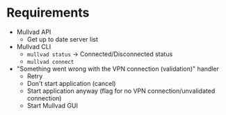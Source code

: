 # Requirements
* Mullvad API
	* Get up to date server list
* Mullvad CLI
	* `mullvad status` -> Connected/Disconnected status
	* `mullvad connect`
* "Something went wrong with the VPN connection (validation)" handler
	* Retry
	* Don't start application (cancel)
	* Start application anyway (flag for no VPN connection/unvalidated connection)
	* Start Mullvad GUI